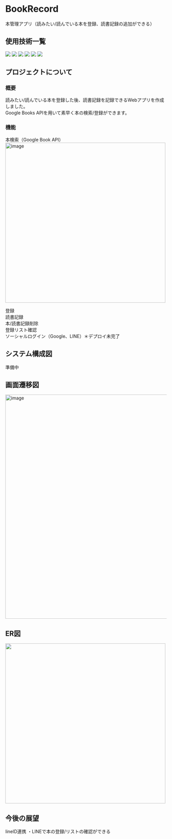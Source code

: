 # BookRecord
本管理アプリ（読みたい/読んでいる本を登録、読書記録の追加ができる）


## 使用技術一覧

<!-- シールド一覧 -->
<!-- 該当するプロジェクトの中から任意のものを選ぶ-->
<p style="display: inline">
  <!-- バックエンドのフレームワーク一覧 -->
  <img src="https://img.shields.io/badge/-Django-092E20.svg?logo=django&style=for-the-badge">
  <!-- バックエンドの言語一覧 -->
  <img src="https://img.shields.io/badge/-Python-F2C63C.svg?logo=python&style=for-the-badge">
  <!-- ミドルウェア一覧 -->
  <img src="https://img.shields.io/badge/-Nginx-269539.svg?logo=nginx&style=for-the-badge">
  <img src="https://img.shields.io/badge/-MySQL-4479A1.svg?logo=mysql&style=for-the-badge&logoColor=white">
  <img src="https://img.shields.io/badge/-Gunicorn-199848.svg?logo=gunicorn&style=for-the-badge&logoColor=white">
  <!-- インフラ一覧 -->
  <img src="https://img.shields.io/badge/-Docker-1488C6.svg?logo=docker&style=for-the-badge">
<!--   <img src="https://img.shields.io/badge/-githubactions-FFFFFF.svg?logo=github-actions&style=for-the-badge">
  <img src="https://img.shields.io/badge/-Amazon%20aws-232F3E.svg?logo=amazon-aws&style=for-the-badge"> -->
</p>


## プロジェクトについて
### 概要
読みたい/読んでいる本を登録した後、読書記録を記録できるWebアプリを作成しました。  
Google Books APIを用いて素早く本の検索/登録ができます。

### 機能
本検索（Google Book API）  
<img width="500" alt="image" src="https://github.com/user-attachments/assets/5a298c69-50d1-45a6-8e52-80785edeb905">

登録　　  
読書記録  
本/読書記録削除  
登録リスト確認  
ソーシャルログイン（Google、LINE）＊デプロイ未完了  

## システム構成図
準備中

## 画面遷移図
<img width="700" alt="image" src="https://github.com/user-attachments/assets/042ef5cc-5ace-48f6-b4ef-ff751390e503">

## ER図
<img src="https://github.com/user-attachments/assets/dd9ae378-bc8e-406e-b85f-b146854084a5" width="500">

## 今後の展望
lineID連携
・LINEで本の登録/リストの確認ができる

